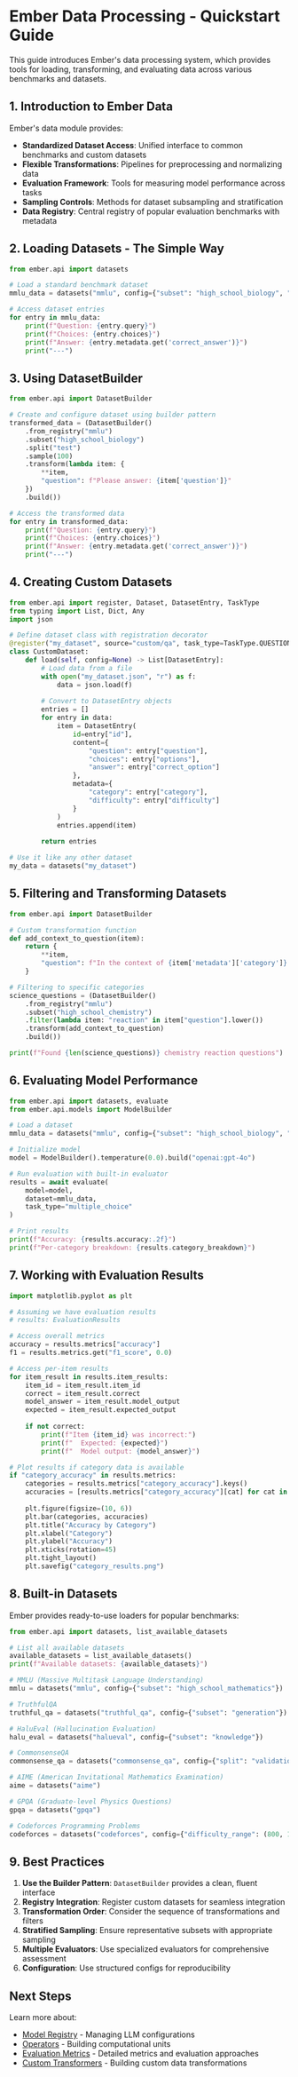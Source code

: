 # Ember Data Processing - Quickstart Guide

This guide introduces Ember's data processing system, which provides tools for loading, transforming, and evaluating data across various benchmarks and datasets.

## 1. Introduction to Ember Data

Ember's data module provides:
- **Standardized Dataset Access**: Unified interface to common benchmarks and custom datasets
- **Flexible Transformations**: Pipelines for preprocessing and normalizing data
- **Evaluation Framework**: Tools for measuring model performance across tasks
- **Sampling Controls**: Methods for dataset subsampling and stratification
- **Data Registry**: Central registry of popular evaluation benchmarks with metadata

## 2. Loading Datasets - The Simple Way

```python
from ember.api import datasets

# Load a standard benchmark dataset
mmlu_data = datasets("mmlu", config={"subset": "high_school_biology", "split": "test"})

# Access dataset entries
for entry in mmlu_data:
    print(f"Question: {entry.query}")
    print(f"Choices: {entry.choices}")
    print(f"Answer: {entry.metadata.get('correct_answer')}")
    print("---")
```

## 3. Using DatasetBuilder

```python
from ember.api import DatasetBuilder

# Create and configure dataset using builder pattern
transformed_data = (DatasetBuilder()
    .from_registry("mmlu")
    .subset("high_school_biology")
    .split("test")
    .sample(100)
    .transform(lambda item: {
        **item,
        "question": f"Please answer: {item['question']}"
    })
    .build())

# Access the transformed data
for entry in transformed_data:
    print(f"Question: {entry.query}")
    print(f"Choices: {entry.choices}")
    print(f"Answer: {entry.metadata.get('correct_answer')}")
    print("---")
```

## 4. Creating Custom Datasets

```python
from ember.api import register, Dataset, DatasetEntry, TaskType
from typing import List, Dict, Any
import json

# Define dataset class with registration decorator
@register("my_dataset", source="custom/qa", task_type=TaskType.QUESTION_ANSWERING)
class CustomDataset:
    def load(self, config=None) -> List[DatasetEntry]:
        # Load data from a file
        with open("my_dataset.json", "r") as f:
            data = json.load(f)
        
        # Convert to DatasetEntry objects
        entries = []
        for entry in data:
            item = DatasetEntry(
                id=entry["id"],
                content={
                    "question": entry["question"],
                    "choices": entry["options"],
                    "answer": entry["correct_option"]
                },
                metadata={
                    "category": entry["category"],
                    "difficulty": entry["difficulty"]
                }
            )
            entries.append(item)
        
        return entries

# Use it like any other dataset
my_data = datasets("my_dataset")
```

## 5. Filtering and Transforming Datasets

```python
from ember.api import DatasetBuilder

# Custom transformation function
def add_context_to_question(item):
    return {
        **item,
        "question": f"In the context of {item['metadata']['category']}: {item['question']}"
    }

# Filtering to specific categories
science_questions = (DatasetBuilder()
    .from_registry("mmlu")
    .subset("high_school_chemistry")
    .filter(lambda item: "reaction" in item["question"].lower())
    .transform(add_context_to_question)
    .build())

print(f"Found {len(science_questions)} chemistry reaction questions")
```

## 6. Evaluating Model Performance

```python
from ember.api import datasets, evaluate
from ember.api.models import ModelBuilder

# Load a dataset
mmlu_data = datasets("mmlu", config={"subset": "high_school_biology", "split": "test"})

# Initialize model
model = ModelBuilder().temperature(0.0).build("openai:gpt-4o")

# Run evaluation with built-in evaluator
results = await evaluate(
    model=model,
    dataset=mmlu_data,
    task_type="multiple_choice"
)

# Print results
print(f"Accuracy: {results.accuracy:.2f}")
print(f"Per-category breakdown: {results.category_breakdown}")
```

## 7. Working with Evaluation Results

```python
import matplotlib.pyplot as plt

# Assuming we have evaluation results
# results: EvaluationResults

# Access overall metrics
accuracy = results.metrics["accuracy"]
f1 = results.metrics.get("f1_score", 0.0)

# Access per-item results
for item_result in results.item_results:
    item_id = item_result.item_id
    correct = item_result.correct
    model_answer = item_result.model_output
    expected = item_result.expected_output
    
    if not correct:
        print(f"Item {item_id} was incorrect:")
        print(f"  Expected: {expected}")
        print(f"  Model output: {model_answer}")

# Plot results if category data is available
if "category_accuracy" in results.metrics:
    categories = results.metrics["category_accuracy"].keys()
    accuracies = [results.metrics["category_accuracy"][cat] for cat in categories]
    
    plt.figure(figsize=(10, 6))
    plt.bar(categories, accuracies)
    plt.title("Accuracy by Category")
    plt.xlabel("Category")
    plt.ylabel("Accuracy")
    plt.xticks(rotation=45)
    plt.tight_layout()
    plt.savefig("category_results.png")
```

## 8. Built-in Datasets

Ember provides ready-to-use loaders for popular benchmarks:

```python
from ember.api import datasets, list_available_datasets

# List all available datasets
available_datasets = list_available_datasets()
print(f"Available datasets: {available_datasets}")

# MMLU (Massive Multitask Language Understanding)
mmlu = datasets("mmlu", config={"subset": "high_school_mathematics"})

# TruthfulQA
truthful_qa = datasets("truthful_qa", config={"subset": "generation"})

# HaluEval (Hallucination Evaluation)
halu_eval = datasets("halueval", config={"subset": "knowledge"})

# CommonsenseQA
commonsense_qa = datasets("commonsense_qa", config={"split": "validation"})

# AIME (American Invitational Mathematics Examination)
aime = datasets("aime")

# GPQA (Graduate-level Physics Questions)
gpqa = datasets("gpqa")

# Codeforces Programming Problems
codeforces = datasets("codeforces", config={"difficulty_range": (800, 1200)})
```

## 9. Best Practices

1. **Use the Builder Pattern**: `DatasetBuilder` provides a clean, fluent interface
2. **Registry Integration**: Register custom datasets for seamless integration
3. **Transformation Order**: Consider the sequence of transformations and filters
4. **Stratified Sampling**: Ensure representative subsets with appropriate sampling
5. **Multiple Evaluators**: Use specialized evaluators for comprehensive assessment
6. **Configuration**: Use structured configs for reproducibility

## Next Steps

Learn more about:
- [Model Registry](model_registry.md) - Managing LLM configurations
- [Operators](operators.md) - Building computational units
- [Evaluation Metrics](../advanced/evaluation_metrics.md) - Detailed metrics and evaluation approaches
- [Custom Transformers](../advanced/custom_transformers.md) - Building custom data transformations